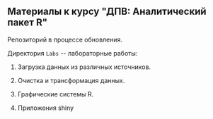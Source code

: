 
## Материалы к курсу "ДПВ: Аналитический пакет R"     

Репозиторий в процессе обновления.  

Директория `Labs` -- лабораторные работы:   

1. Загрузка данных из различных источников.   

2. Очистка и трансформация данных.   

3. Графические системы R.   

4. Приложения shiny   
